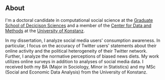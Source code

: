 ## About

I'm a doctoral candidate in computational social science at the [Graduate School of Decicison Sciences](https://www.gsds.uni-konstanz.de/) and a member of the [Center for Data and Methods](https://www.polver.uni-konstanz.de/en/cdm/people/students/kling/) at the [University of Konstanz](https://www.uni-konstanz.de/en/).

In my dissertation, I analyze social media users' consumption awareness. In particular, I focus on the accuracy of Twitter users' statements about their online activity and the political heterogeneity of their Twitter network. Further, I analyze the normative perceptions of biased news diets. My work utilizes online surveys in addition to analyses of social media data. I received both my BA (Major in Sociology, Minor in Statistics) and my MSc (Social and Economic Data Analysis) from the University of Konstanz.
